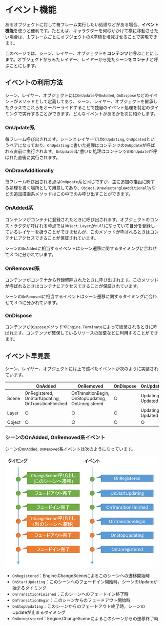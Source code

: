 # イベント機能

あるオブジェクトに対して毎フレーム実行したい処理などがある場合、**イベント機能**を使うと便利です。たとえば、キャラクターを何秒かかけて横に移動させたい場合は、１フレームごとにオブジェクトのX座標を増減させることで実現できます。

このページでは、シーン、レイヤー、オブジェクトを**コンテンツ**と呼ぶことにします。オブジェクトからみたレイヤー、レイヤーから見たシーンを**コンテナ**と呼ぶことにします。

## イベントの利用方法

シーン、レイヤー、オブジェクトには`OnUpdate`や`OnAdded`, `OnDispose`などのイベントがメソッドとして定義してあり、シーン、レイヤー、オブジェクトを継承したクラスでこれらをオーバーライドすることで独自のイベント処理を特定のタイミングで実行することができます。どんなイベントがあるかを次に紹介します。

### OnUpdate系

毎フレーム呼び出されます。シーンとレイヤーでは`OnUpdating`, `OnUpdated`というペアになっており、`OnUpdating`に書いた処理はコンテンツの`OnUpdate`が呼ばれる直前に実行されます。`OnUpdated`に書いた処理はコンテンツの`OnUpdate`が呼ばれた直後に実行されます。

### OnDrawAdditionally

毎フレーム呼び出される点は`OnUpdate`系と同じですが、主に追加の描画に関する処理を書く場所として用意してあり、`Object.DrawRectangleAdditionally`などの追加描画系メソッドはこの中でのみ呼び出すことができます。

### OnAdded系

コンテンツがコンテナに登録されたときに呼び出されます。オブジェクトのコンストラクタが呼ばれる時点では`Object.Layer`が`null`になっていて自分を登録しているレイヤーを扱うことができませんが、このメソッドが呼ばれるときはコンテナにアクセスできることが保証されています。

シーンの`OnAdded`に相当するイベントはシーン遷移に関するタイミングに合わせて３つに分かれています。

### OnRemoved系

コンテンツがコンテナから登録解除されたときに呼び出されます。このメソッドが呼ばれるときはコンテナにアクセスできることが保証されています。

シーンの`OnRemoved`に相当するイベントはシーン遷移に関するタイミングに合わせて３つに分かれています。

### OnDispose

コンテンツが`Dispose`メソッドや`Engine.Terminate`によって破棄されるときに呼ばれます。コンテンツが確保しているリソースの破棄などに利用することができます。

## イベント早見表

シーン、レイヤー、オブジェクトには上で述べたイベントが次のように実装されています。

||OnAdded|OnRemoved|OnDispose|OnUpdate|OnDrawAdditionally|
|---|---|---|---|---|---|
|Scene|OnRegistered, OnStartUpdating, OnTransitionFinished|OnTransitionBegin, OnStopUpdating, OnUnregistered|○|Updating, Updated| |
|Layer|○|○|○|Updating, Updated|○|
|Object|○|○|○|○|○|

### シーンのOnAdded, OnRemoved系イベント

シーンの`OnAdded`, `OnRemoved`系イベントは次のようになっています。

![シーンのイベント](img/SceneEvents.png)

* `OnRegistered`：Engine.ChangeSceneによるこのシーンへの遷移開始時
* `OnStartUpdating`：このシーンへのフェードイン開始時。シーンのUpdateが始まるタイミング
* `OnTransitionFinished`：このシーンへのフェードイン終了時
* `OnTransitionBegin`：このシーンからのフェードアウト開始時
* `OnStopUpdating`：このシーンからのフェードアウト終了時。シーンのUpdateが止まるタイミング
* `OnUnregistered`：Engine.ChangeSceneによるこのシーンからの遷移終了時